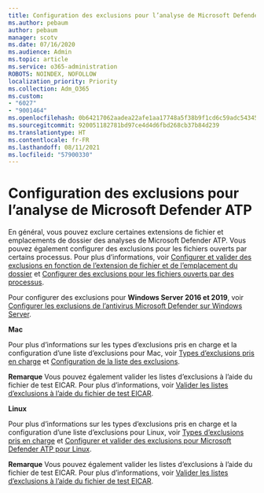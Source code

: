 ```yaml
---
title: Configuration des exclusions pour l’analyse de Microsoft Defender ATP
ms.author: pebaum
author: pebaum
manager: scotv
ms.date: 07/16/2020
ms.audience: Admin
ms.topic: article
ms.service: o365-administration
ROBOTS: NOINDEX, NOFOLLOW
localization_priority: Priority
ms.collection: Adm_O365
ms.custom:
- "6027"
- "9001464"
ms.openlocfilehash: 0b64217062aadea22afe1aa17748a5f38b9f1cd6c59adc54345afe3c6f12bdc2
ms.sourcegitcommit: 920051182781bd97ce4d4d6fbd268cb37b84d239
ms.translationtype: HT
ms.contentlocale: fr-FR
ms.lasthandoff: 08/11/2021
ms.locfileid: "57900330"
---
```

# <a name="configuring-exclusions-for-microsoft-defender-atp-scan"></a>Configuration des exclusions pour l’analyse de Microsoft Defender ATP

En général, vous pouvez exclure certaines extensions de fichier et emplacements de dossier des analyses de Microsoft Defender ATP. Vous pouvez également configurer des exclusions pour les fichiers ouverts par certains processus. Pour plus d’informations, voir [Configurer et valider des exclusions en fonction de l’extension de fichier et de l’emplacement du dossier](https://docs.microsoft.com/windows/security/threat-protection/microsoft-defender-antivirus/configure-extension-file-exclusions-microsoft-defender-antivirus) et [Configurer des exclusions pour les fichiers ouverts par des processus](https://docs.microsoft.com/windows/security/threat-protection/microsoft-defender-antivirus/configure-process-opened-file-exclusions-microsoft-defender-antivirus).

Pour configurer des exclusions pour **Windows Server 2016 et 2019**, voir [Configurer les exclusions de l’antivirus Microsoft Defender sur Windows Server](https://docs.microsoft.com/windows/security/threat-protection/microsoft-defender-antivirus/configure-server-exclusions-microsoft-defender-antivirus).

**Mac**

Pour plus d’informations sur les types d’exclusions pris en charge et la configuration d’une liste d’exclusions pour Mac, voir [Types d’exclusions pris en charge](https://docs.microsoft.com/windows/security/threat-protection/microsoft-defender-atp/mac-exclusions#supported-exclusion-types) et [Configuration de la liste des exclusions](https://docs.microsoft.com/windows/security/threat-protection/microsoft-defender-atp/mac-exclusions#how-to-configure-the-list-of-exclusions).

**Remarque** Vous pouvez également valider les listes d’exclusions à l’aide du fichier de test EICAR. Pour plus d’informations, voir [Valider les listes d’exclusions à l’aide du fichier de test EICAR](https://docs.microsoft.com/windows/security/threat-protection/microsoft-defender-atp/mac-exclusions#validate-exclusions-lists-with-the-eicar-test-file). 

**Linux**

Pour plus d’informations sur les types d’exclusions pris en charge et la configuration d’une liste d’exclusions pour Linux, voir [Types d’exclusions pris en charge](https://docs.microsoft.com/windows/security/threat-protection/microsoft-defender-atp/linux-exclusions#supported-exclusion-types) et [Configurer et valider des exclusions pour Microsoft Defender ATP pour Linux](https://docs.microsoft.com/windows/security/threat-protection/microsoft-defender-atp/linux-exclusions).

**Remarque** Vous pouvez également valider les listes d’exclusions à l’aide du fichier de test EICAR. Pour plus d’informations, voir [Valider les listes d’exclusions à l’aide du fichier de test EICAR](https://docs.microsoft.com/windows/security/threat-protection/microsoft-defender-atp/linux-exclusions#validate-exclusions-lists-with-the-eicar-test-file). 